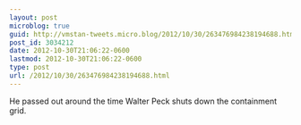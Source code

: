 ```yaml
---
layout: post
microblog: true
guid: http://vmstan-tweets.micro.blog/2012/10/30/263476984238194688.html
post_id: 3034212
date: 2012-10-30T21:06:22-0600
lastmod: 2012-10-30T21:06:22-0600
type: post
url: /2012/10/30/263476984238194688.html
---
```

He passed out around the time Walter Peck shuts down the containment grid.
